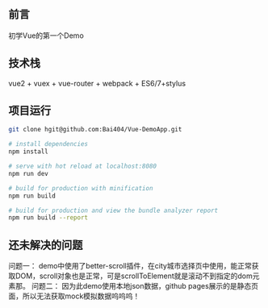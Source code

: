 ## 前言

初学Vue的第一个Demo
## 技术栈


vue2 + vuex + vue-router + webpack + ES6/7+stylus

## 项目运行

``` bash
git clone hgit@github.com:Bai404/Vue-DemoApp.git

# install dependencies
npm install

# serve with hot reload at localhost:8080
npm run dev

# build for production with minification
npm run build

# build for production and view the bundle analyzer report
npm run build --report
```


## 还未解决的问题
问题一：
demo中使用了better-scroll插件，在city城市选择页中使用，能正常获取DOM，scroll对象也是正常，可是scrollToElement就是滚动不到指定的dom元素那。
问题二：
因为此demo使用本地json数据，github pages展示的是静态页面，所以无法获取mock模拟数据呜呜呜！
